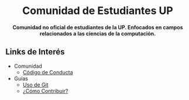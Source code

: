 <div>
  <h1 align="center">Comunidad de Estudiantes UP</h1>
  <h4 align="center">
    Comunidad no oficial de estudiantes de la UP. Enfocados en campos relacionados a las ciencias de la computación.
  </h4>
</div>

## Links de Interés

- Comunidad
  - [Código de Conducta](../CODE_OF_CONDUCT.md)
- Guías
  - [Uso de Git](../git_workflows.md)
  - [¿Cómo Contribuir?](../CONTRIBUTING.md)
